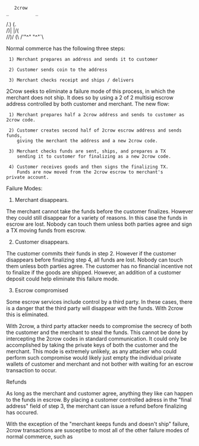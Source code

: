        2crow
    _          _
   /.)        (.\
  /)\|        |/(\
 //)/          \(\\
/'"^"          "^"`\


Normal commerce has the following three steps:

     1) Merchant prepares an address and sends it to customer

     2) Customer sends coin to the address 

     3) Merchant checks receipt and ships / delivers

 
2Crow seeks to eliminate a failure mode of this process, in which
the merchant does not ship.  It does so by using a 2 of 2 multisig
escrow address controlled by both customer and merchant.  The new flow:

     1) Merchant prepares half a 2crow address and sends to customer as 2crow code.

     2) Customer creates second half of 2crow escrow address and sends funds,
        giving the merchant the address and a new 2crow code.

     3) Merchant checks funds are sent, ships, and prepares a TX
        sending it to customer for finalizing as a new 2crow code.

     4) Customer receives goods and then signs the finalizing TX.
        Funds are now moved from the 2crow escrow to merchant's 
	private account.

Failure Modes:

1) Merchant disappears.

The merchant cannot take the funds before the customer finalizes.  However 
they could still disappear for a variety of reasons.  In this case the 
funds in escrow are lost.  Nobody can touch them unless both parties agree 
and sign a TX moving funds from escrow.  

2) Customer disappears.

The customer commits their funds in step 2.  However if the customer 
disappears before finalizing step 4, all funds are lost.  Nobody can touch them 
unless both parties agree.  The customer has no financial incentive not 
to finalize if the goods are shipped.  However, an addition of a customer 
deposit could help eliminate this failure mode.       

3) Escrow compromised

Some escrow services include control by a third party.  In these cases, 
there is a danger that the third party will disappear with the
funds.  With 2crow this is eliminated.

With 2crow, a third party attacker needs to compromise the secrecy of both the customer 
and the merchant to steal the funds.  This cannot be done by intercepting
the 2crow codes in standard communication.  It could only be accomplished
by taking the private keys of both the customer and the merchant.  This mode
is extremely unlikely, as any attacker who could perform such compromise 
would likely just empty the individual private wallets of customer and merchant and 
not bother with waiting for an escrow transaction to occur.  


Refunds 

As long as the merchant and customer agree, anything they like can happen
to the funds in escrow.  By placing a customer controlled adress in the 
"final address" field of step 3, the merchant can issue a refund before 
finalizing has occured.  

With the exception of the "merchant keeps funds and doesn't ship" failure,
2crow transactions are susceptibe to most all of the other failure modes 
of normal commerce, such as 






